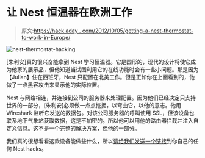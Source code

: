 # 让 Nest 恒温器在欧洲工作

> 原文:[https://hack aday . com/2012/10/05/getting-a-nest-thermostat-to-work-in-Europe/](https://hackaday.com/2012/10/05/getting-a-nest-thermostat-to-work-in-europe/)

![](../Images/50aed4a8e09349ca1ae645780a0e6895.png "nest-thermostat-hacking")

[朱利安]真的很兴奋能拿到 Nest 学习恒温器。它是圆形的，现代的设计将使它成为他家的展示品，但他知道当试图利用它的在线功能时会有一些小问题。那是因为【Julian】住在西班牙，Nest 只配置在北美工作。但是正如你在上面看到的，他做了一点黑客攻击来显示他的实际位置。

Nest 与网络相连，并连接到公司的服务器来处理配置。因为他们已经决定只支持世界的一部分，[朱利安]必须做一点点挖掘，以弯曲它，以他的意志。他用 Wireshark 监听它发送的数据包。对该公司服务器的呼叫使用 SSL，但该设备也联系地下气象站获取数据，这是不加密的。所以他可以用他的路由器拦截并注入自定义信息。这不是一个完整的解决方案，但他的一部分。

我们真的很想看看这款设备能做些什么，所以[请给我们发送一个链接](http://hackaday.com/contact-hack-a-day/)到你自己的任何 Nest hacks。